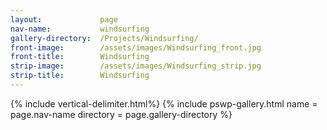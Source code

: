 ```yaml
---
layout:             page
nav-name:           windsurfing
gallery-directory:  /Projects/Windsurfing/
front-image:        /assets/images/Windsurfing_front.jpg
front-title:        Windsurfing
strip-image:        /assets/images/Windsurfing_strip.jpg
strip-title:        Windsurfing
---
```

{% include vertical-delimiter.html%}
{% include pswp-gallery.html name = page.nav-name directory = page.gallery-directory %}


